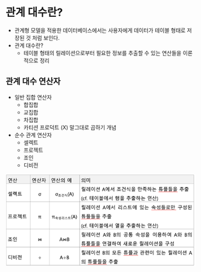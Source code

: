 # 관계 대수란?
- 관계형 모델을 적용한 데이터베이스에서는 사용자에게 데이터가 테이블 형태로 저장된 것 처럼 보인다.
- 관계 대수란?
  - 테이블 형태의 릴레이션으로부터 필요한 정보를 추출할 수 있는 연산들을 이론적으로 정리


## 관계 대수 연산자

- 일반 집합 연산자 
  - 합집합
  - 교집합
  - 차집합
  - 카티션 프로덕트 (X) 말그대로 곱하기 개념
- 순수 관계 연산자
  - 셀렉트
  - 프로젝트
  - 조인
  - 디비전

![img_4.png](img_4.png)
